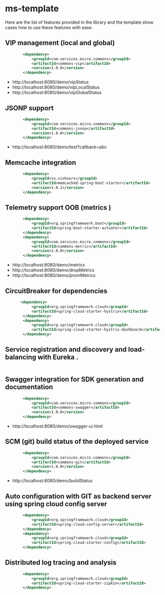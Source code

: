 # ms-template

Here are the list of features provided in the library and the template show cases how to use these features with ease. 

## VIP management (local and global)
```xml
        <dependency>
            <groupId>com.services.micro.commons</groupId>
            <artifactId>commons-vip</artifactId>
            <version>1.0.0</version>
        </dependency>
```
* http://localhost:8080/demo/vipStatus
* http://localhost:8080/demo/vipLocalStatus
* http://localhost:8080/demo/vipGlobalStatus

## JSONP support
```xml
        <dependency>
            <groupId>com.services.micro.commons</groupId>
            <artifactId>commons-jsonp</artifactId>
            <version>1.0.0</version>
        </dependency>
```

* http://localhost:8080/demo/test?callback=abc

## Memcache integration
```xml
        <dependency>
            <groupId>io.sixhours</groupId>
            <artifactId>memcached-spring-boot-starter</artifactId>
            <version>1.0.1</version>
        </dependency>
```
        


## Telemetry support OOB (metrics ) 
```xml
        <dependency>
            <groupId>org.springframework.boot</groupId>
            <artifactId>spring-boot-starter-actuator</artifactId>
        </dependency>
        <dependency>
            <groupId>com.services.micro.commons</groupId>
            <artifactId>commons-metric</artifactId>
            <version>1.0.0</version>
        </dependency>
```

*  http://localhost:8080/demo/metrics
*  http://localhost:8080/demo/dropMetrics
*  http://localhost:8080/demo/promMetrics



## CircuitBreaker for dependencies 
```xml
       <dependency>
            <groupId>org.springframework.cloud</groupId>
            <artifactId>spring-cloud-starter-hystrix</artifactId>
        </dependency>
        <dependency>
            <groupId>org.springframework.cloud</groupId>
            <artifactId>spring-cloud-starter-hystrix-dashboard</artifactId>
        </dependency>
```
## Service registration and discovery and load-balancing with Eureka . 
```xml
```
## Swagger integration for SDK generation and documentation
```xml
        <dependency>
            <groupId>com.services.micro.commons</groupId>
            <artifactId>commons-swagger</artifactId>
            <version>1.0.0</version>
        </dependency>
```
*  http://localhost:8080/demo/swagger-ui.html
 
## SCM (git) build status of the deployed service
```xml
        <dependency>
            <groupId>com.services.micro.commons</groupId>
            <artifactId>commons-git</artifactId>
            <version>1.0.0</version>
        </dependency>
```
*  http://localhost:8080/demo/buildStatus
 

 
## Auto configuration with GIT as backend server using spring cloud config server
```xml
        <dependency>
            <groupId>org.springframework.cloud</groupId>
            <artifactId>spring-cloud-config-server</artifactId>
        </dependency>
        <dependency>
            <groupId>org.springframework.cloud</groupId>
            <artifactId>spring-cloud-starter-config</artifactId>
        </dependency>
```

## Distributed log tracing and analysis
```xml
        <dependency>
            <groupId>org.springframework.cloud</groupId>
            <artifactId>spring-cloud-starter-zipkin</artifactId>
        </dependency>
```
